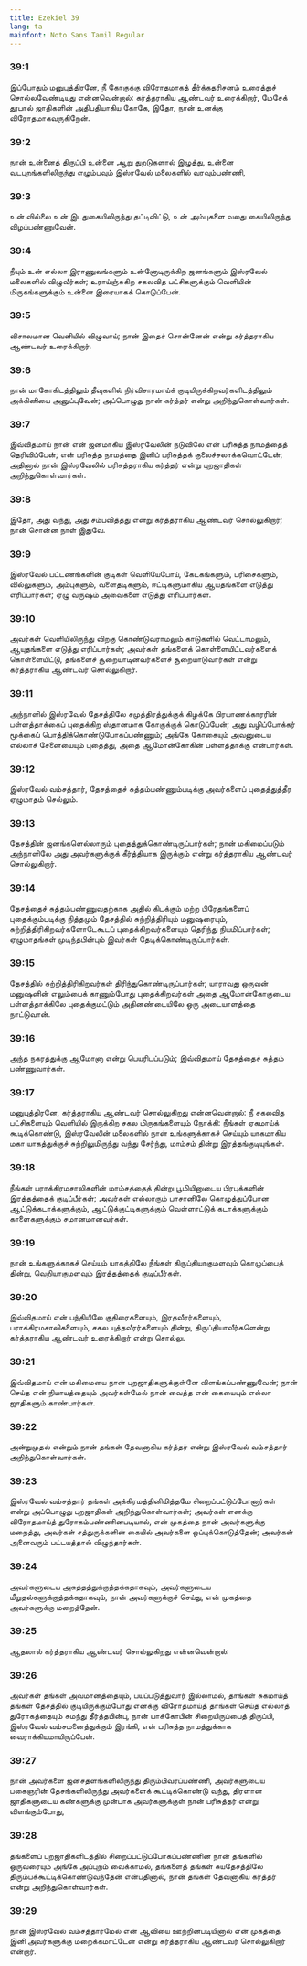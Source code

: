 ```yaml
---
title: Ezekiel 39
lang: ta
mainfont: Noto Sans Tamil Regular
---
```


###  39:1

இப்போதும் மனுபுத்திரனே, நீ கோகுக்கு விரோதமாகத் தீர்க்கதரிசனம் உரைத்துச் சொல்லவேண்டியது என்னவென்றால்: கர்த்தராகிய ஆண்டவர் உரைக்கிறார், மேசேக் தூபால் ஜாதிகளின் அதிபதியாகிய கோகே, இதோ, நான் உனக்கு விரோதமாகவருகிறேன்.

###  39:2

நான் உன்னைத் திருப்பி உன்னை ஆறு துறடுகளால் இழுத்து, உன்னை வடபுறங்களிலிருந்து எழும்பவும் இஸ்ரவேல் மலைகளில் வரவும்பண்ணி,

###  39:3

உன் வில்லை உன் இடதுகையிலிருந்து தட்டிவிட்டு, உன் அம்புகளை வலது கையிலிருந்து விழப்பண்ணுவேன்.

###  39:4

நீயும் உன் எல்லா இராணுவங்களும் உன்னோடிருக்கிற ஜனங்களும் இஸ்ரவேல் மலைகளில் விழுவீர்கள்; உராய்ஞ்சுகிற சகலவித பட்சிகளுக்கும் வெளியின் மிருகங்களுக்கும் உன்னை இரையாகக் கொடுப்பேன்.

###  39:5

விசாலமான வெளியில் விழுவாய்; நான் இதைச் சொன்னேன் என்று கர்த்தராகிய ஆண்டவர் உரைக்கிறார்.

###  39:6

நான் மாகோகிடத்திலும் தீவுகளில் நிர்விசாரமாய்க் குடியிருக்கிறவர்களிடத்திலும் அக்கினியை அனுப்புவேன்; அப்பொழுது நான் கர்த்தர் என்று அறிந்துகொள்வார்கள்.

###  39:7

இவ்விதமாய் நான் என் ஜனமாகிய இஸ்ரவேலின் நடுவிலே என் பரிசுத்த நாமத்தைத் தெரிவிப்பேன்; என் பரிசுத்த நாமத்தை இனிப் பரிசுத்தக் குலைச்சலாக்கவொட்டேன்; அதினால் நான் இஸ்ரவேலில் பரிசுத்தராகிய கர்த்தர் என்று புறஜாதிகள் அறிந்துகொள்வார்கள்.

###  39:8

இதோ, அது வந்து, அது சம்பவித்தது என்று கர்த்தராகிய ஆண்டவர் சொல்லுகிறார்; நான் சொன்ன நாள் இதுவே.

###  39:9

இஸ்ரவேல் பட்டணங்களின் குடிகள் வெளியேபோய், கேடகங்களும், பரிசைகளும், வில்லுகளும், அம்புகளும், வளைதடிகளும், ஈட்டிகளுமாகிய ஆயதங்களை எடுத்து எரிப்பார்கள்; ஏழு வருஷம் அவைகளை எடுத்து எரிப்பார்கள்.

###  39:10

அவர்கள் வெளியிலிருந்து விறகு கொண்டுவராமலும் காடுகளில் வெட்டாமலும், ஆயுதங்களை எடுத்து எரிப்பார்கள்; அவர்கள் தங்களைக் கொள்ளையிட்டவர்களைக் கொள்ளையிட்டு, தங்களைச் சூறையாடினவர்களைச் சூறையாடுவார்கள் என்று கர்த்தராகிய ஆண்டவர் சொல்லுகிறார்.

###  39:11

அந்நாளில் இஸ்ரவேல் தேசத்திலே சமுத்திரத்துக்குக் கிழக்கே பிரயாணக்காரரின் பள்ளத்தாக்கைப் புதைக்கிற ஸ்தானமாக கோகுக்குக் கொடுப்பேன்; அது வழிப்போக்கர் மூக்கைப் பொத்திக்கொண்டுபோகப்பண்ணும்; அங்கே கோகையும் அவனுடைய எல்லாச் சேனையையும் புதைத்து, அதை ஆமோன்கோகின் பள்ளத்தாக்கு என்பார்கள்.

###  39:12

இஸ்ரவேல் வம்சத்தார், தேசத்தைச் சுத்தம்பண்ணும்படிக்கு அவர்களைப் புதைத்துத்தீர ஏழுமாதம் செல்லும்.

###  39:13

தேசத்தின் ஜனங்களெல்லாரும் புதைத்துக்கொண்டிருப்பார்கள்; நான் மகிமைப்படும் அந்நாளிலே அது அவர்களுக்குக் கீர்த்தியாக இருக்கும் என்று கர்த்தராகிய ஆண்டவர் சொல்லுகிறார்.

###  39:14

தேசத்தைச் சுத்தம்பண்ணுவதற்காக அதில் கிடக்கும் மற்ற பிரேதங்களைப் புதைக்கும்படிக்கு நித்தமும் தேசத்தில் சுற்றித்திரியும் மனுஷரையும், சுற்றித்திரிகிறவர்களோடேகூடப் புதைக்கிறவர்களையும் தெரிந்து நியமிப்பார்கள்; ஏழுமாதங்கள் முடிந்தபின்பும் இவர்கள் தேடிக்கொண்டிருப்பார்கள்.

###  39:15

தேசத்தில் சுற்றித்திரிகிறவர்கள் திரிந்துகொண்டிருப்பார்கள்; யாராவது ஒருவன் மனுஷனின் எலும்பைக் காணும்போது புதைக்கிறவர்கள் அதை ஆமோன்கோகுடைய பள்ளத்தாக்கிலே புதைக்குமட்டும் அதினண்டையிலே ஒரு அடையாளத்தை நாட்டுவான்.

###  39:16

அந்த நகரத்துக்கு ஆமோனா என்று பெயரிடப்படும்; இவ்விதமாய் தேசத்தைச் சுத்தம் பண்ணுவார்கள்.

###  39:17

மனுபுத்திரனே, கர்த்தராகிய ஆண்டவர் சொல்லுகிறது என்னவென்றால்: நீ சகலவித பட்சிகளையும் வெளியில் இருக்கிற சகல மிருகங்களையும் நோக்கி: நீங்கள் ஏகமாய்க் கூடிக்கொண்டு, இஸ்ரவேலின் மலைகளில் நான் உங்களுக்காகச் செய்யும் யாகமாகிய மகா யாகத்துக்குச் சுற்றிலுமிருந்து வந்து சேர்ந்து, மாம்சம் தின்று இரத்தங்குடியுங்கள்.

###  39:18

நீங்கள் பராக்கிரமசாலிகளின் மாம்சத்தைத் தின்று பூமியினுடைய பிரபுக்களின் இரத்தத்தைக் குடிப்பீர்கள்; அவர்கள் எல்லாரும் பாசானிலே கொழுத்துப்போன ஆட்டுக்கடாக்களுக்கும், ஆட்டுக்குட்டிகளுக்கும் வெள்ளாட்டுக் கடாக்களுக்கும் காளைகளுக்கும் சமானமானவர்கள்.

###  39:19

நான் உங்களுக்காகச் செய்யும் யாகத்திலே நீங்கள் திருப்தியாகுமளவும் கொழுப்பைத் தின்று, வெறியாகுமளவும் இரத்தத்தைக் குடிப்பீர்கள்.

###  39:20

இவ்விதமாய் என் பந்தியிலே குதிரைகளையும், இரதவீரர்களையும், பராக்கிரமசாலிகளையும், சகல யுத்தவீரர்களையும் தின்று, திருப்தியாவீர்களென்று கர்த்தராகிய ஆண்டவர் உரைக்கிறார் என்று சொல்லு.

###  39:21

இவ்விதமாய் என் மகிமையை நான் புறஜாதிகளுக்குள்ளே விளங்கப்பண்ணுவேன்; நான் செய்த என் நியாயத்தையும் அவர்கள்மேல் நான் வைத்த என் கையையும் எல்லா ஜாதிகளும் காண்பார்கள்.

###  39:22

அன்றுமுதல் என்றும் நான் தங்கள் தேவனாகிய கர்த்தர் என்று இஸ்ரவேல் வம்சத்தார் அறிந்துகொள்வார்கள்.

###  39:23

இஸ்ரவேல் வம்சத்தார் தங்கள் அக்கிரமத்தினிமித்தமே சிறைப்பட்டுப்போனார்கள் என்று அப்பொழுது புறஜாதிகள் அறிந்துகொள்வார்கள்; அவர்கள் எனக்கு விரோதமாய்த் துரோகம்பண்ணினபடியால், என் முகத்தை நான் அவர்களுக்கு மறைத்து, அவர்கள் சத்துருக்களின் கையில் அவர்களை ஒப்புக்கொடுத்தேன்; அவர்கள் அனைவரும் பட்டயத்தால் விழுந்தார்கள்.

###  39:24

அவர்களுடைய அசுத்தத்துக்குத்தக்கதாகவும், அவர்களுடைய மீறுதல்களுக்குத்தக்கதாகவும், நான் அவர்களுக்குச் செய்து, என் முகத்தை அவர்களுக்கு மறைத்தேன்.

###  39:25

ஆதலால் கர்த்தராகிய ஆண்டவர் சொல்லுகிறது என்னவென்றால்:

###  39:26

அவர்கள் தங்கள் அவமானத்தையும், பயப்படுத்துவார் இல்லாமல், தாங்கள் சுகமாய்த் தங்கள் தேசத்தில் குடியிருக்கும்போது எனக்கு விரோதமாய்த் தாங்கள் செய்த எல்லாத் துரோகத்தையும் சுமந்து தீர்த்தபின்பு, நான் யாக்கோபின் சிறையிருப்பைத் திருப்பி, இஸ்ரவேல் வம்சமனைத்துக்கும் இரங்கி, என் பரிசுத்த நாமத்துக்காக வைராக்கியமாயிருப்பேன்.

###  39:27

நான் அவர்களை ஜனசதளங்களிலிருந்து திரும்பிவரப்பண்ணி, அவர்களுடைய பகைஞரின் தேசங்களிலிருந்து அவர்களைக் கூட்டிக்கொண்டு வந்து, திரளான ஜாதிகளுடைய கண்களுக்கு முன்பாக அவர்களுக்குள் நான் பரிசுத்தர் என்று விளங்கும்போது,

###  39:28

தங்களைப் புறஜாதிகளிடத்தில் சிறைப்பட்டுப்போகப்பண்ணின நான் தங்களில் ஒருவரையும் அங்கே அப்புறம் வைக்காமல், தங்களைத் தங்கள் சுயதேசத்திலே திரும்பக்கூட்டிக்கொண்டுவந்தேன் என்பதினால், நான் தங்கள் தேவனாகிய கர்த்தர் என்று அறிந்துகொள்வார்கள்.

###  39:29

நான் இஸ்ரவேல் வம்சத்தார்மேல் என் ஆவியை ஊற்றினபடியினால் என் முகத்தை இனி அவர்களுக்கு மறைக்கமாட்டேன் என்று கர்த்தராகிய ஆண்டவர் சொல்லுகிறார் என்றார்.

